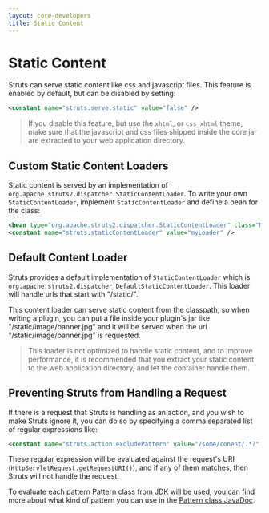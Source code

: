 ```yaml
---
layout: core-developers
title: Static Content
---
```


# Static Content

Struts can serve static content like css and javascript files. This feature is enabled by default, but can be disabled 
by setting:

```xml
<constant name="struts.serve.static" value="false" />
```

> If you disable this feature, but use the `xhtml`, or `css_xhtml` theme, make sure that the javascript and css files 
> shipped inside the core jar are extracted to your web application directory.

## Custom Static Content Loaders

Static content is served by an implementation of `org.apache.struts2.dispatcher.StaticContentLoader`. To write your own
`StaticContentLoader`, implement `StaticContentLoader` and define a bean for the class:

```xml
<bean type="org.apache.struts2.dispatcher.StaticContentLoader" class="MyStaticContentLoader" name="myLoader" />
<constant name="struts.staticContentLoader" value="myLoader" />
```

## Default Content Loader

Struts provides a default implementation of `StaticContentLoader` which is `org.apache.struts2.dispatcher.DefaultStaticContentLoader`. 
This loader will handle urls that start with "/static/". 

This content loader can serve static content from the classpath, so when writing a plugin, you can put a file inside 
your plugin's jar like "/static/image/banner.jpg" and it will be served when the url "/static/image/banner.jpg" is 
requested. 

> This loader is not optimized to handle static content, and to improve performance, it is recommended that you extract 
> your static content to the web application directory, and let the container handle them.

## Preventing Struts from Handling a Request

If there is a request that Struts is handling as an action, and you wish to make Struts ignore it, you can do so by specifying 
a comma separated list of regular expressions like:

```xml
<constant name="struts.action.excludePattern" value="/some/conent/.*?" />
```

These regular expression will be evaluated against the request's URI (`HttpServletRequest.getRequestURI()`), and if any 
of them matches, then Struts will not handle the request.

To evaluate each pattern Pattern class from JDK will be used, you can find more about what kind of pattern you can use 
in the [Pattern class JavaDoc](http://docs.oracle.com/javase/1.5.0/docs/api/java/util/regex/Pattern.html).
